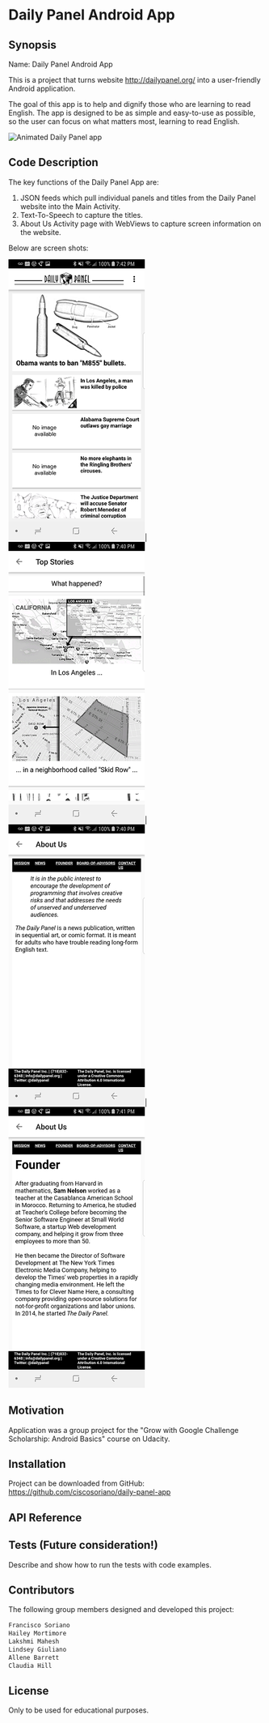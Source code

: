 #  Daily Panel Android App

## Synopsis

Name:   Daily Panel Android App

This is a project that turns website http://dailypanel.org/ into a user-friendly Android application. 

The goal of this app is to help and dignify those who are learning to read English. 
The app is designed to be as simple and easy-to-use as possible, so the user can focus  on what matters most, learning to read English.


![Animated Daily Panel app](readme_assets/Daily_Panel_App.gif)

## Code Description

The key functions of the Daily Panel App are:
 1. JSON feeds which pull individual panels and titles from the Daily Panel website into the Main Activity.
 2. Text-To-Speech to capture the titles.
 3. About Us Activity page with WebViews to capture screen information on the website.

Below are screen shots:

![Launch screen](readme_assets/Main.png)|
![Individual news panel](readme_assets/Panels.png)|
![About Us screen](readme_assets/AboutUs.png)|
![Founder screen](readme_assets/Founder.png)

## Motivation

Application was a group project for the "Grow with Google Challenge Scholarship: Android Basics" course on Udacity.

## Installation

Project can be downloaded from GitHub:  https://github.com/ciscosoriano/daily-panel-app

## API Reference

## Tests (Future consideration!)

Describe and show how to run the tests with code examples.

## Contributors

The following group members designed and developed this project:

    Francisco Soriano
    Hailey Mortimore
    Lakshmi Mahesh
    Lindsey Giuliano
    Allene Barrett
    Claudia Hill

## License

Only to be used for educational purposes.
